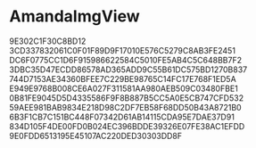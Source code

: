 # AmandaImgView
9E302C1F30C8BD12
3CD337832061C0F01F89D9F17010E576C5279C8AB3FE2451
DC6F0775CC1D6F915986622584C5010FE5AB4C5C648BB7F2
3DBC35D47ECDD86578AD365ADD9C55B61DC575BD1270B837
744D7153AE34360BFEE7C229BE98765C14FC17E768F1ED5A
E949E9768B008CE6A027F311581AA980AEB509C03480FBE1
0B81FE9045D5D4335586F9F8B887B5CC5A0E5CB747CFD532
59AEE981BAB9834E218D98C2DF7EB58F68DD50B43A8721B0
6B3F1CB7C151BC448F07342D61AB14115CDA95E7DAE37D91
834D105F4DE00FD0B024EC396BDDE39326E07FE38AC1EFDD
9E0FDD6513195E45107AC220DED30303DD8F
